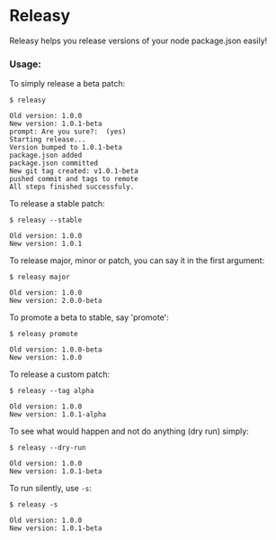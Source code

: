 # Releasy

Releasy helps you release versions of your node package.json easily!

### Usage:

To simply release a beta patch:

    $ releasy

    Old version: 1.0.0
    New version: 1.0.1-beta
    prompt: Are you sure?:  (yes)
    Starting release...
    Version bumped to 1.0.1-beta
    package.json added
    package.json committed
    New git tag created: v1.0.1-beta
    pushed commit and tags to remote
    All steps finished successfuly.

To release a stable patch:

    $ releasy --stable

    Old version: 1.0.0
    New version: 1.0.1


To release major, minor or patch, you can say it in the first argument:

    $ releasy major

    Old version: 1.0.0
    New version: 2.0.0-beta


To promote a beta to stable, say 'promote':

    $ releasy promote

    Old version: 1.0.0-beta
    New version: 1.0.0

To release a custom patch:

    $ releasy --tag alpha

    Old version: 1.0.0
    New version: 1.0.1-alpha

To see what would happen and not do anything (dry run) simply:

    $ releasy --dry-run

    Old version: 1.0.0
    New version: 1.0.1-beta

To run silently, use `-s`:

    $ releasy -s

    Old version: 1.0.0
    New version: 1.0.1-beta